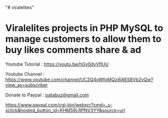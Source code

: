 "# viralelites" 

Viralelites projects  in PHP MySQL to manage customers to allow them to buy likes comments share & ad
===================================================================================================



Youtube Tutorial : https://youtu.be/hGv0dvVflUU

Youtube Channel : https://www.youtube.com/channel/UC2Q4oWfoMQzi6AES8Vb2vQw?view_as=subscriber

Donate to Paypal : patabuz@gmail.com

https://www.paypal.com/cgi-bin/webscr?cmd=_s-xclick&hosted_button_id=KHM59LRPNV3YY&source=url

